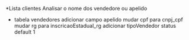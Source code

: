 *Lista clientes
    Analisar o nome dos vendedore ou apelido

* tabela vendedores
    adicionar campo apelido
    mudar cpf para cnpj_cpf
    mudar rg para inscricaoEstadual_rg
    adicionar tipoVendedor
    status default 1
